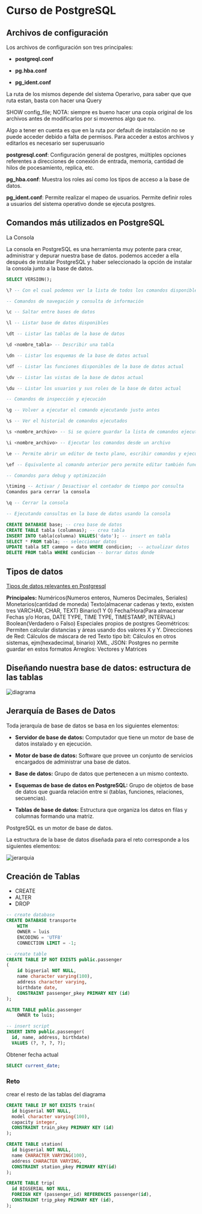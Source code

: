 # Curso de PostgreSQL

## Archivos de configuración

Los archivos de configuración son tres principales:

- **postgreql.conf**

- **pg.hba.conf**

- **pg_ident.conf**

La ruta de los mismos depende del sistema Operarivo, para saber que que ruta estan, basta con hacer una Query

SHOW config_file;
NOTA: siempre es bueno hacer una copia original de los archivos antes de modificarlos por si movemos algo que no.

Algo a tener en cuenta es que en la ruta por default de instalación no se puede acceder debido a falta de permisos.
Para acceder a estos archivos y editarlos es necesario ser superusuario

**postgresql.conf**: Configuración general de postgres, múltiples opciones referentes a direcciones de conexión de entrada, memoria, cantidad de hilos de pocesamiento, replica, etc.

**pg_hba.conf**: Muestra los roles así como los tipos de acceso a la base de datos.

**pg_ident.conf**: Permite realizar el mapeo de usuarios. Permite definir roles a usuarios del sistema operativo donde se ejecuta postgres.

## Comandos más utilizados en PostgreSQL

La Consola

La consola en PostgreSQL es una herramienta muy potente para crear, administrar y depurar nuestra base de datos. podemos acceder a ella después de instalar PostgreSQL y haber seleccionado la opción de instalar la consola junto a la base de datos.

```sql
SELECT VERSION();

\? -- Con el cual podemos ver la lista de todos los comandos disponibles en consola, comandos que empiezan con backslash ()

-- Comandos de navegación y consulta de información

\c -- Saltar entre bases de datos

\l -- Listar base de datos disponibles

\dt -- Listar las tablas de la base de datos

\d <nombre_tabla> -- Describir una tabla

\dn -- Listar los esquemas de la base de datos actual

\df -- Listar las funciones disponibles de la base de datos actual

\dv -- Listar las vistas de la base de datos actual

\du -- Listar los usuarios y sus roles de la base de datos actual

-- Comandos de inspección y ejecución

\g -- Volver a ejecutar el comando ejecutando justo antes

\s -- Ver el historial de comandos ejecutados

\s <nombre_archivo> -- Si se quiere guardar la lista de comandos ejecutados en un archivo de texto plano

\i <nombre_archivo> -- Ejecutar los comandos desde un archivo

\e -- Permite abrir un editor de texto plano, escribir comandos y ejecutar en lote. \e abre el editor de texto, escribir allí todos los comandos, luego guardar los cambios y cerrar, al cerrar se ejecutarán todos los comandos guardados.

\ef -- Equivalente al comando anterior pero permite editar también funciones en PostgreSQL

-- Comandos para debug y optimización

\timing -- Activar / Desactivar el contador de tiempo por consulta
Comandos para cerrar la consola

\q -- Cerrar la consola

-- Ejecutando consultas en la base de datos usando la consola

CREATE DATABASE base; -- crea base de datos
CREATE TABLE tabla (columnas); -- crea tabla
INSERT INTO tabla(columna) VALUES('dato'); -- insert en tabla
SELECT * FROM tabla; -- seleccionar datos
UPDATE tabla SET cammpo = dato WHERE condicion;  -- actualizar datos
DELETE FROM tabla WHERE condicion -- borrar datos donde
```

## Tipos de datos

[Tipos de datos relevantes en Postgresql](https://www.ibiblio.org/pub/linux/docs/LuCaS/Tutoriales/NOTAS-CURSO-BBDD/notas-curso-BD/node134.html)

**Principales:**
Numéricos(Numeros enteros, Numeros Decimales, Seriales)
Monetarios(cantidad de moneda)
Texto(almacenar cadenas y texto, existen tres VARCHAR, CHAR, TEXT)
Binario(1 Y 0)
Fecha/Hora(Para almacenar Fechas y/o Horas, DATE TYPE, TIME TYPE, TIMESTAMP, INTERVAL)
Boolean(Verdadero o Falso)
Especiales propios de postgres
Geométricos: Permiten calcular distancias y áreas usando dos valores X y Y.
Direcciones de Red: Cálculos de máscara de red
Texto tipo bit: Cálculos en otros sistemas, ejm(hexadecimal, binario)
XML, JSON: Postgres no permite guardar en estos formatos
Arreglos: Vectores y Matrices

## Diseñando nuestra base de datos: estructura de las tablas

![diagrama](./images/diagrama_uml_postgresql.jpeg)

## Jerarquía de Bases de Datos

Toda jerarquía de base de datos se basa en los siguientes elementos:

- **Servidor de base de datos:** Computador que tiene un motor de base de datos instalado y en ejecución.

- **Motor de base de datos:** Software que provee un conjunto de servicios encargados de administrar una base de datos.

- **Base de datos:** Grupo de datos que pertenecen a un mismo contexto.

- **Esquemas de base de datos en PostgreSQL:** Grupo de objetos de base de datos que guarda relación entre sí (tablas, funciones, relaciones, secuencias).

- **Tablas de base de datos:** Estructura que organiza los datos en filas y columnas formando una matriz.

PostgreSQL es un motor de base de datos.

La estructura de la base de datos diseñada para el reto corresponde a los siguientes
elementos:

![jerarquia](./images/jerarquia_db.webp)

## Creación de Tablas

- CREATE
- ALTER
- DROP

```sql
-- create database
CREATE DATABASE transporte
    WITH
    OWNER = luis
    ENCODING = 'UTF8'
    CONNECTION LIMIT = -1;

-- create table
CREATE TABLE IF NOT EXISTS public.passenger
(
    id bigserial NOT NULL,
    name character varying(100),
    address character varying,
    birthdate date,
    CONSTRAINT passenger_pkey PRIMARY KEY (id)
);

ALTER TABLE public.passenger
    OWNER to luis;

-- insert script
INSERT INTO public.passenger(
  id, name, address, birthdate)
  VALUES (?, ?, ?, ?);
```

Obtener fecha actual

```sql
SELECT current_date;
```

### Reto

crear el resto de las tablas del diagrama

```sql
CREATE TABLE IF NOT EXISTS train(
  id bigserial NOT NULL,
  model character varying(100),
  capacity integer,
  CONSTRAINT train_pkey PRIMARY KEY (id)
);

CREATE TABLE station(
  id bigserial NOT NULL,
  name CHARACTER VARYING(100),
  address CHARACTER VARYING,
  CONSTRAINT station_pkey PRIMARY KEY(id)
);

CREATE TABLE trip(
  id BIGSERIAL NOT NULL,
  FOREIGN KEY (passenger_id) REFERENCES passenger(id),
  CONSTRAINT trip_pkey PRIMARY KEY (id),
);
```
